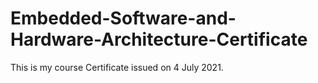 # Embedded-Software-and-Hardware-Architecture-Certificate
This is my course Certificate issued on 4 July 2021.
